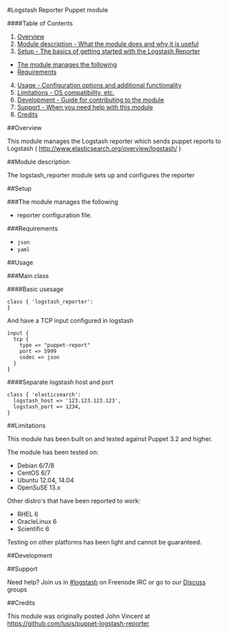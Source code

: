 #Logstash Reporter Puppet module

####Table of Contents

1. [Overview](#overview)
2. [Module description - What the module does and why it is useful](#module-description)
3. [Setup - The basics of getting started with the Logstash Reporter](#setup)
  * [The module manages the following](#the-module-manages-the-following)
  * [Requirements](#requirements)
4. [Usage - Configuration options and additional functionality](#usage)
6. [Limitations - OS compatibility, etc.](#limitations)
7. [Development - Guide for contributing to the module](#development)
8. [Support - When you need help with this module](#support)
9. [Credits](#credits)



##Overview

This module manages the Logstash reporter which sends puppet reports to Logstash ( http://www.elasticsearch.org/overview/logstash/ )

##Module description

The logstash_reporter module sets up and configures the reporter

##Setup

###The module manages the following

* reporter configuration file.

###Requirements

* `json`
* `yaml`

##Usage

###Main class

####Basic usesage

```puppet
class { 'logstash_reporter':
}
```

And have a TCP input configured in logstash

```
input {
  tcp {
    type => "puppet-report"
    port => 5999
    codec => json
  }
}
```

####Separate logstash host and port

```puppet
class { 'elasticsearch':
  logstash_host => '123.123.123.123',
  logstash_port => 1234,
}
```

##Limitations

This module has been built on and tested against Puppet 3.2 and higher.

The module has been tested on:

* Debian 6/7/8
* CentOS 6/7
* Ubuntu 12.04, 14.04
* OpenSuSE 13.x

Other distro's that have been reported to work:

* RHEL 6
* OracleLinux 6
* Scientific 6

Testing on other platforms has been light and cannot be guaranteed.

##Development

##Support

Need help? Join us in [#logstash](https://webchat.freenode.net?channels=%23logstash) on Freenode IRC or go to our [Discuss](http://discuss.elastic.co/) groups

##Credits

This module was originally posted John Vincent at https://github.com/lusis/puppet-logstash-reporter
